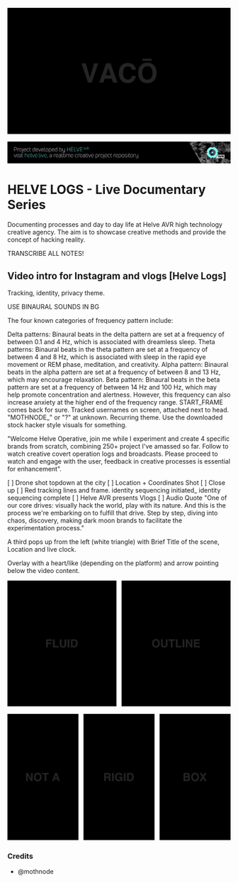 ![Project Banner](/assets/readme_visuals/vaco-banner.png)

[![BANNERTAG](/assets/readme_visuals/helve-banner.png)](http://helve.live)

<a name="intro"></a> 
# HELVE LOGS - Live Documentary Series
Documenting processes and day to day life at Helve AVR high technology creative agency. The aim is to showcase creative methods and provide the concept of hacking reality.

TRANSCRIBE ALL NOTES!

## Video intro for Instagram and vlogs [Helve Logs]

Tracking, identity, privacy theme.

USE BINAURAL SOUNDS IN BG

The four known categories of frequency pattern include:

Delta patterns: Binaural beats in the delta pattern are set at a frequency of between 0.1 and 4 Hz, which is associated with dreamless sleep.
Theta patterns: Binaural beats in the theta pattern are set at a frequency of between 4 and 8 Hz, which is associated with sleep in the rapid eye movement or REM phase, meditation, and creativity.
Alpha pattern: Binaural beats in the alpha pattern are set at a frequency of between 8 and 13 Hz, which may encourage relaxation.
Beta pattern: Binaural beats in the beta pattern are set at a frequency of between 14 Hz and 100 Hz, which may help promote concentration and alertness. However, this frequency can also increase anxiety at the higher end of the frequency range.
START_FRAME comes back for sure.
Tracked usernames on screen, attached next to head. "MOTHNODE_" or "?" at unknown. Recurring theme.
Use the downloaded stock hacker style visuals for something.

"Welcome Helve Operative, join me while I experiment and create 4 specific brands from scratch, combining 250+ project I've amassed so far. Follow to watch creative covert operation logs and broadcasts. Please proceed to watch and engage with the user, feedback in creative processes is essential for enhancement".

[ ] Drone shot topdown at the city
[ ] Location + Coordinates Shot
[ ] Close up
[ ] Red tracking lines and frame.
identity sequencing initiated_
identity sequencing complete
[ ] Helve AVR presents Vlogs
[ ] Audio Quote "One of our core drives: visually hack the world, play with its nature. And this is the process we're embarking on to fulfill that drive. Step by step, diving into chaos, discovery, making dark moon brands to facilitate the experimentation process."

A third pops up from the left (white triangle) with Brief Title of the scene, Location and live clock.

Overlay with a heart/like (depending on the platform) and arrow pointing below the video content.



![GALLERY DUAL](/assets/readme_visuals/vaco-dual-gallery.png)

![GALLERY TRIPLE](/assets/readme_visuals/vaco-triple-gallery.png)

<a name="credits"></a>
### Credits
+ @mothnode
